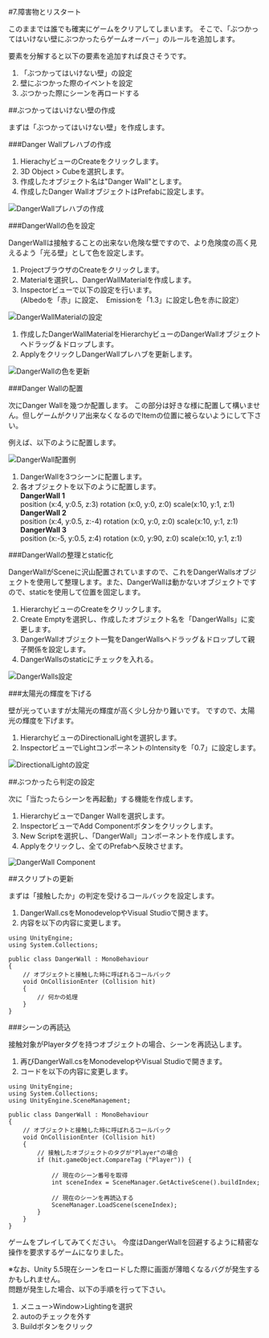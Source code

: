 #7.障害物とリスタート

このままでは誰でも確実にゲームをクリアしてしまいます。
そこで、「ぶつかってはいけない壁にぶつかったらゲームオーバー」のルールを追加します。

要素を分解すると以下の要素を追加すれば良さそうです。

1.  「ぶつかってはいけない壁」の設定
2.  壁にぶつかった際のイベントを設定
3.  ぶつかった際にシーンを再ロードする

##ぶつかってはいけない壁の作成

まずは「ぶつかってはいけない壁」を作成します。

###Danger Wallプレハブの作成

1.  HierachyビューのCreateをクリックします。
2.  3D Object > Cubeを選択します。
3.  作成したオブジェクト名は"Danger Wall"とします。
4.  作成したDanger WallオブジェクトはPrefabに設定します。

![DangerWallプレハブの作成](https://raw.githubusercontent.com/wiki/unity3d-jp/FirstTutorial/img/CreateDangerWallPrefab.png)

###DangerWallの色を設定

DangerWallは接触することの出来ない危険な壁ですので、より危険度の高く見えるよう「光る壁」として色を設定します。

1.  ProjectブラウザのCreateをクリックします。
2.  Materialを選択し、DangerWallMaterialを作成します。
3.  Inspectorビューで以下の設定を行います。  
(Albedoを「赤」に設定、　Emissionを「1.3」に設定し色を赤に設定）

![DangerWallMaterialの設定](https://raw.githubusercontent.com/wiki/unity3d-jp/FirstTutorial/img/DangerWallMaterialSetting.png)

1.  作成したDangerWallMaterialをHierarchyビューのDangerWallオブジェクトへドラッグ＆ドロップします。
2.  ApplyをクリックしDangerWallプレハブを更新します。

![DangerWallの色を更新](https://raw.githubusercontent.com/wiki/unity3d-jp/FirstTutorial/img/DangerWallColorUpdate.png)

###Danger Wallの配置

次にDanger Wallを幾つか配置します。
この部分は好きな様に配置して構いません。但しゲームがクリア出来なくなるのでItemの位置に被らないようにして下さい。

例えば、以下のように配置します。

![DangerWall配置例](https://raw.githubusercontent.com/wiki/unity3d-jp/FirstTutorial/img/DangerWallPositionExam.png)

1.  DangerWallを3つシーンに配置します。
2.  各オブジェクトを以下のように配置します。  
**DangerWall 1**  
position (x:4, y:0.5, z:3) rotation (x:0, y:0, z:0)  scale(x:10, y:1, z:1)  
**DangerWall 2**  
position (x:4, y:0.5, z:-4) rotation (x:0, y:0, z:0)  scale(x:10, y:1, z:1)  
**DangerWall 3**  
position (x:-5, y:0.5, z:4) rotation (x:0, y:90, z:0)  scale(x:10, y:1, z:1)  

###DangerWallの整理とstatic化

DangerWallがSceneに沢山配置されていますので、これをDangerWallsオブジェクトを使用して整理します。また、DangerWallは動かないオブジェクトですので、staticを使用して位置を固定します。

1.  HierarchyビューのCreateをクリックします。
2.  Create Emptyを選択し、作成したオブジェクト名を「DangerWalls」に変更します。
3.  DangerWallオブジェクト一覧をDangerWallsへドラッグ＆ドロップして親子関係を設定します。
4.  DangerWallsのstaticにチェックを入れる。

![DangerWalls設定](https://raw.githubusercontent.com/wiki/unity3d-jp/FirstTutorial/img/DangerWallsSetting.png)

###太陽光の輝度を下げる

壁が光っていますが太陽光の輝度が高く少し分かり難いです。
ですので、太陽光の輝度を下げます。

1.  HierarchyビューのDirectionalLightを選択します。
2.  InspectorビューでLightコンポーネントのIntensityを「0.7」に設定します。

![DirectionalLightの設定](https://raw.githubusercontent.com/wiki/unity3d-jp/FirstTutorial/img/DirectionalLightSetting.png)

##ぶつかったら判定の設定

次に「当たったらシーンを再起動」する機能を作成します。

1.  HierarchyビューでDanger Wallを選択します。
2.  InspectorビューでAdd Componentボタンをクリックします。
3.  New Scriptを選択し、「DangerWall」コンポーネントを作成します。
4.  Applyをクリックし、全てのPrefabへ反映させます。

![DangerWall Component](https://raw.githubusercontent.com/wiki/unity3d-jp/FirstTutorial/img/DangerWallComponent.png)

##スクリプトの更新

まずは「接触したか」の判定を受けるコールバックを設定します。

1.  DangerWall.csをMonodevelopやVisual Studioで開きます。
2.  内容を以下の内容に変更します。

```
using UnityEngine;
using System.Collections;

public class DangerWall : MonoBehaviour
{
	// オブジェクトと接触した時に呼ばれるコールバック
	void OnCollisionEnter (Collision hit)
	{
		// 何かの処理
	}
}
```

###シーンの再読込

接触対象がPlayerタグを持つオブジェクトの場合、シーンを再読込します。

1.  再びDangerWall.csをMonodevelopやVisual Studioで開きます。
2.  コードを以下の内容に変更します。

```
using UnityEngine;
using System.Collections;
using UnityEngine.SceneManagement;

public class DangerWall : MonoBehaviour
{
	// オブジェクトと接触した時に呼ばれるコールバック
	void OnCollisionEnter (Collision hit)
	{
		// 接触したオブジェクトのタグが"Player"の場合
		if (hit.gameObject.CompareTag ("Player")) {

			// 現在のシーン番号を取得
			int sceneIndex = SceneManager.GetActiveScene().buildIndex;

			// 現在のシーンを再読込する
			SceneManager.LoadScene(sceneIndex);
		}
	}
}
```

ゲームをプレイしてみてください。
今度はDangerWallを回避するように精密な操作を要求するゲームになりました。

※なお、Unity 5.5現在シーンをロードした際に画面が薄暗くなるバグが発生するかもしれません。  
問題が発生した場合、以下の手順を行って下さい。

1.  メニュー>Window>Lightingを選択
2.  autoのチェックを外す
3.  Buildボタンをクリック